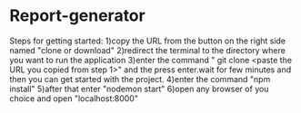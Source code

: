 # Report-generator
Steps for getting started:
1)copy the URL from the button on the right side named "clone or download"
2)redirect the terminal to the directory where you want to run the application
3)enter the command " git clone <paste the URL you copied from step 1>" and the press enter.wait for few minutes and then you can get started with the project.
4)enter the command "npm install"
5)after that enter "nodemon start"
6)open any browser of you choice and open "localhost:8000"
